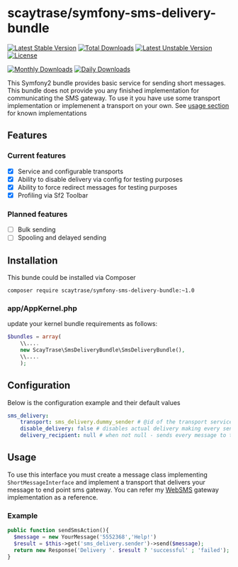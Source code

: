 
# scaytrase/symfony-sms-delivery-bundle
[![Latest Stable Version](https://poser.pugx.org/scaytrase/symfony-sms-interface/v/stable.svg)](https://packagist.org/packages/scaytrase/symfony-sms-interface) [![Total Downloads](https://poser.pugx.org/scaytrase/symfony-sms-interface/downloads.svg)](https://packagist.org/packages/scaytrase/symfony-sms-interface) [![Latest Unstable Version](https://poser.pugx.org/scaytrase/symfony-sms-interface/v/unstable.svg)](https://packagist.org/packages/scaytrase/symfony-sms-interface) [![License](https://poser.pugx.org/scaytrase/symfony-sms-interface/license.svg)](https://packagist.org/packages/scaytrase/symfony-sms-interface)

[![Monthly Downloads](https://poser.pugx.org/scaytrase/symfony-sms-interface/d/monthly.png)](https://packagist.org/packages/scaytrase/symfony-sms-interface)
[![Daily Downloads](https://poser.pugx.org/scaytrase/symfony-sms-interface/d/daily.png)](https://packagist.org/packages/scaytrase/symfony-sms-interface)

This Symfony2 bundle provides basic service for sending short messages. This bundle does not provide you any finished implementation for communicating the SMS gateway. To use it you have use some transport implementation or implemenent a transport on your own. See [usage section](#Usage) for known implementations

## Features

### Current features

- [x] Service and configurable transports
- [x] Ability to disable delivery via config for testing purposes
- [x] Ability to force redirect messages for testing purposes
- [x] Profiling via Sf2 Toolbar
 
### Planned features

- [ ] Bulk sending
- [ ] Spooling and delayed sending

## Installation

This bunde could be installed via Composer

```
composer require scaytrase/symfony-sms-delivery-bundle:~1.0
```

### app/AppKernel.php

update your kernel bundle requirements as follows:

```php 
$bundles = array(
    \\....
    new ScayTrase\SmsDeliveryBundle\SmsDeliveryBundle(),
    \\....
    );
```

## Configuration

Below is the configuration example and their default values

```yaml
sms_delivery:
    transport: sms_delivery.dummy_sender # @id of the transport service 
    disable_delivery: false # disables actual delivery making every send return successful result. use profiler to get message details
    delivery_recipient: null # when not null - sends every message to the specified recipient, ignoring actual recipient of the message.
```

## Usage

To use this interface you must create a message class implementing  ``ShortMessageInterface`` and implement a transport that delivers your message to end point sms gateway. You can refer my [WebSMS](https://github.com/scaytrase/symfony-websms-bundle) gateway implementation as a reference.
 
 
### Example

```php 
public function sendSmsAction(){
  $message = new YourMessage('5552368','Help!')
  $result = $this->get('sms_delivery.sender')->send($message);
  return new Response('Delivery '. $result ? 'successful' ; 'failed');
}
```
